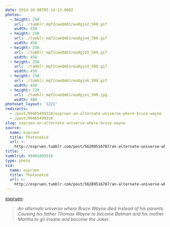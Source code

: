 ```yaml
---
date: 2014-10-08T05:14:13.000Z
photos:
  - height: 250
    url: ./tumblr_mqf2cweQmb1rwu8gjo2_500.gif
    width: 450
  - height: 250
    url: ./tumblr_mqf2cweQmb1rwu8gjo4_500.gif
    width: 450
  - height: 250
    url: ./tumblr_mqf2cweQmb1rwu8gjo5_500.gif
    width: 450
  - height: 250
    url: ./tumblr_mqf2cweQmb1rwu8gjo3_500.gif
    width: 450
  - height: 250
    url: ./tumblr_mqf2cweQmb1rwu8gjo6_500.gif
    width: 450
  - height: 720
    url: ./tumblr_mqf2cweQmb1rwu8gjo1_500.jpg
    width: 480
photoset_layout: '1221'
redirects:
  - /post/99465499318/espruen-an-alternate-universe-where-bruce-wayne
  - /post/99465499318
slug: espruen-an-alternate-universe-where-bruce-wayne
source:
  name: espruen
  title: Thatonekid
  url: >-
    http://espruen.tumblr.com/post/56289516787/an-alternate-universe-where-bruce-wayne-died
title: ''
tumblrid: 99465499318
type: photo
via:
  name: espruen
  title: Thatonekid
  url: >-
    http://espruen.tumblr.com/post/56289516787/an-alternate-universe-where-bruce-wayne-died
---
```

<p><a href="http://espruen.tumblr.com/post/56289516787/an-alternate-universe-where-bruce-wayne-died" class="tumblr_blog">espruen</a>:</p>

<blockquote><p><em>An alternate universe where Bruce Wayne died instead of his parents. Causing his father Thomas Wayne to become Batman and his mother Martha to go insane and become the Joker.</em></p></blockquote>

